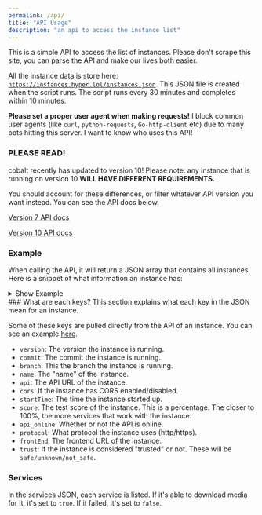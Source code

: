 ```yaml
---
permalink: /api/
title: "API Usage"
description: "an api to access the instance list"
---
```

This is a simple API to access the list of instances. Please don't scrape this site, you can parse the API and make our lives both easier.

All the instance data is store here: <code>https://instances.hyper.lol/instances.json</code>. This JSON file is created when the script runs. The script runs every 30 minutes and completes within 10 minutes.

<strong>Please set a proper user agent when making requests!</strong> I block common user agents (like `curl`, `python-requests`, `Go-http-client` etc) due to many bots hitting this server. I want to know who uses this API!

<div class="banner not-safe">
    <h3>PLEASE READ!</h3>
    <p>cobalt recently has updated to version 10! Please note: any instance that is running on version 10 <strong>WILL HAVE DIFFERENT REQUIREMENTS.</strong></p>
    <p>You should account for these differences, or filter whatever API version you want instead. You can see the API docs below.</p>
    <p><a href="https://github.com/imputnet/cobalt/blob/7/docs/api.md">Version 7 API docs</a></p>
    <p><a href="https://github.com/imputnet/cobalt/blob/main/docs/api.md">Version 10 API docs</a></p>
</div>

### Example
When calling the API, it will return a JSON array that contains all instances. Here is a snippet of what information an instance has:
<details>
<summary>Show Example</summary>
{% highlight json %}
{
  "trust": "safe",
  "api_online": true,
  "cors": 1,
  "commit": "a24146",
  "sevices": {
    "youtube": true,
    "twitch_clips": true,
    "facebook": true,
    "rutube": true,
    "bluesky": true,
    "tumblr": true,
    "bilibili": false,
    "pinterest": true,
    "instagram": true,
    "soundcloud": true,
    "odnoklassniki": true,
    "youtube_music": true,
    "dailymotion": true,
    "snapchat": true,
    "twitter": true,
    "loom": true,
    "vimeo": true,
    "streamable": true,
    "vk": true,
    "tiktok": true,
    "reddit": true,
    "vine": true,
    "youtube_shorts": true
},
  "version": "10.0.0",
  "branch": "main",
  "score": 95.83333333333334,
  "protocol": "https",
  "name": "N/A",
  "startTime": 0,
  "api": "cobalt-backend.canine.tools",
  "frontEnd": "cobalt.canine.tools"
}
{% endhighlight %}
</details>
### What are each keys?
This section explains what each key in the JSON mean for an instance.

Some of these keys are pulled directly from the API of an instance. You can see an example [here](https://api.cobalt.tools/api/serverInfo).
* `version`: The version the instance is running.
* `commit`: The commit the instance is running.
* `branch`: This the branch the instance is running.
* `name`: The "name" of the instance.
* `api`: The API URL of the instance.
* `cors`: If the instance has CORS enabled/disabled.
* `startTime`: The time the instance started up.
* `score`: The test score of the instance. This is a percentage. The closer to 100%, the more services that work with the instance.
* `api_online`: Whether or not the API is online.
* `protocol`: What protocol the instance uses (http/https).
* `frontEnd`: The frontend URL of the instance.
* `trust`: If the instance is considered "trusted" or not. These will be `safe/unknown/not_safe`.

### Services
In the services JSON, each service is listed. If it's able to download media for it, it's set to `true`. If it failed, it's set to `false`.